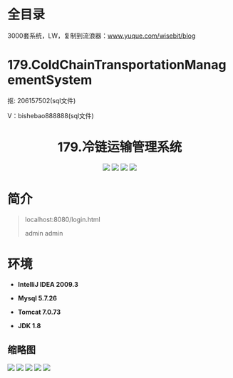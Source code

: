 # 全目录

3000套系统，LW，复制到流浪器：www.yuque.com/wisebit/blog

# 179.ColdChainTransportationManagementSystem

<p>抠: 206157502(sql文件)</p>
<p>V：bishebao888888(sql文件)</p>

<p><h1 align="center">179.冷链运输管理系统</h1></p>


<p align="center">
	<img src="https://img.shields.io/badge/jdk-1.8-orange.svg"/>
    <img src="https://img.shields.io/badge/spring-5.x-lightgrey.svg"/>
    <img src="https://img.shields.io/badge/springmvc-3.x-blue.svg"/>
    <img src="https://img.shields.io/badge/mybatis-5.x-yellow.svg"/>
</p>

# 简介
>
> 

> localhost:8080/login.html
>
> admin admin   
>



# 环境

- <b>IntelliJ IDEA 2009.3</b>

- <b>Mysql 5.7.26</b>

- <b>Tomcat 7.0.73</b>

- <b>JDK 1.8</b>




## 缩略图

![](https://bitwise.oss-cn-heyuan.aliyuncs.com/2024/9/10/481173b3-ad64-497f-9604-05cc1c14c2aa.png)
![](https://bitwise.oss-cn-heyuan.aliyuncs.com/2024/9/10/5fb38758-77b5-4572-91bb-dec24dc04b0f.png)
![](https://bitwise.oss-cn-heyuan.aliyuncs.com/2024/9/10/7878edbd-15e4-4313-8420-bd2ebfee8584.png)
![](https://bitwise.oss-cn-heyuan.aliyuncs.com/2024/9/10/35c17dda-da5c-43e0-8009-caccded56df2.png)
![](https://bitwise.oss-cn-heyuan.aliyuncs.com/2024/9/10/ecc4a22a-1b6f-4986-8605-0122ebd2cb8a.png)

